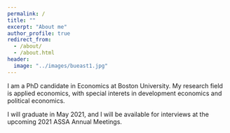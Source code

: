 ```yaml
---
permalink: /
title: ""
excerpt: "About me"
author_profile: true
redirect_from: 
  - /about/
  - /about.html
header:
  image: "../images/bueast1.jpg"
---
```


I am a PhD candidate in Economics at Boston University.  My research field is applied economics, with special interets in development economics and political economics.  

I will graduate in May 2021, and I will be available for interviews at the upcoming 2021 ASSA Annual Meetings.